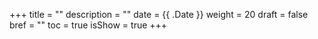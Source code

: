 +++
title = ""
description = ""
date = {{ .Date }}
weight = 20
draft = false
bref = ""
toc = true
isShow = true
+++
